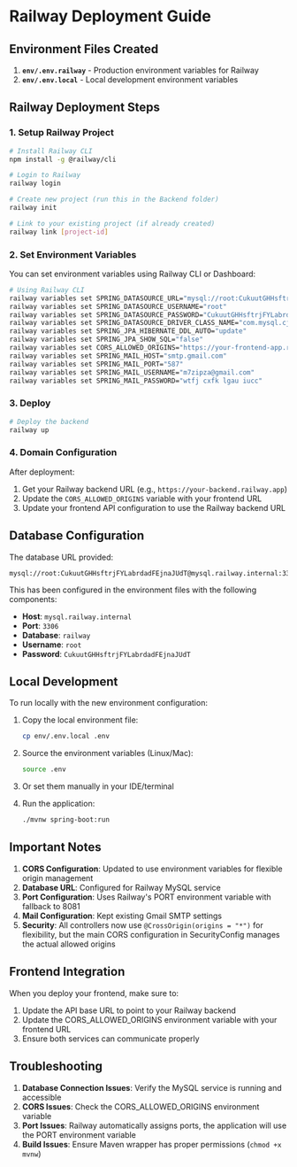 # Railway Deployment Guide

## Environment Files Created

1. **`env/.env.railway`** - Production environment variables for Railway
2. **`env/.env.local`** - Local development environment variables

## Railway Deployment Steps

### 1. Setup Railway Project

```bash
# Install Railway CLI
npm install -g @railway/cli

# Login to Railway
railway login

# Create new project (run this in the Backend folder)
railway init

# Link to your existing project (if already created)
railway link [project-id]
```

### 2. Set Environment Variables

You can set environment variables using Railway CLI or Dashboard:

```bash
# Using Railway CLI
railway variables set SPRING_DATASOURCE_URL="mysql://root:CukuutGHHsftrjFYLabrdadFEjnaJUdT@mysql.railway.internal:3306/railway"
railway variables set SPRING_DATASOURCE_USERNAME="root"
railway variables set SPRING_DATASOURCE_PASSWORD="CukuutGHHsftrjFYLabrdadFEjnaJUdT"
railway variables set SPRING_DATASOURCE_DRIVER_CLASS_NAME="com.mysql.cj.jdbc.Driver"
railway variables set SPRING_JPA_HIBERNATE_DDL_AUTO="update"
railway variables set SPRING_JPA_SHOW_SQL="false"
railway variables set CORS_ALLOWED_ORIGINS="https://your-frontend-app.railway.app,http://localhost:3000"
railway variables set SPRING_MAIL_HOST="smtp.gmail.com"
railway variables set SPRING_MAIL_PORT="587"
railway variables set SPRING_MAIL_USERNAME="m7zipza@gmail.com"
railway variables set SPRING_MAIL_PASSWORD="wtfj cxfk lgau iucc"
```

### 3. Deploy

```bash
# Deploy the backend
railway up
```

### 4. Domain Configuration

After deployment:
1. Get your Railway backend URL (e.g., `https://your-backend.railway.app`)
2. Update the `CORS_ALLOWED_ORIGINS` variable with your frontend URL
3. Update your frontend API configuration to use the Railway backend URL

## Database Configuration

The database URL provided:
```
mysql://root:CukuutGHHsftrjFYLabrdadFEjnaJUdT@mysql.railway.internal:3306/railway
```

This has been configured in the environment files with the following components:
- **Host**: `mysql.railway.internal`
- **Port**: `3306`
- **Database**: `railway`
- **Username**: `root`
- **Password**: `CukuutGHHsftrjFYLabrdadFEjnaJUdT`

## Local Development

To run locally with the new environment configuration:

1. Copy the local environment file:
   ```bash
   cp env/.env.local .env
   ```

2. Source the environment variables (Linux/Mac):
   ```bash
   source .env
   ```

3. Or set them manually in your IDE/terminal

4. Run the application:
   ```bash
   ./mvnw spring-boot:run
   ```

## Important Notes

1. **CORS Configuration**: Updated to use environment variables for flexible origin management
2. **Database URL**: Configured for Railway MySQL service
3. **Port Configuration**: Uses Railway's PORT environment variable with fallback to 8081
4. **Mail Configuration**: Kept existing Gmail SMTP settings
5. **Security**: All controllers now use `@CrossOrigin(origins = "*")` for flexibility, but the main CORS configuration in SecurityConfig manages the actual allowed origins

## Frontend Integration

When you deploy your frontend, make sure to:
1. Update the API base URL to point to your Railway backend
2. Update the CORS_ALLOWED_ORIGINS environment variable with your frontend URL
3. Ensure both services can communicate properly

## Troubleshooting

1. **Database Connection Issues**: Verify the MySQL service is running and accessible
2. **CORS Issues**: Check the CORS_ALLOWED_ORIGINS environment variable
3. **Port Issues**: Railway automatically assigns ports, the application will use the PORT environment variable
4. **Build Issues**: Ensure Maven wrapper has proper permissions (`chmod +x mvnw`)